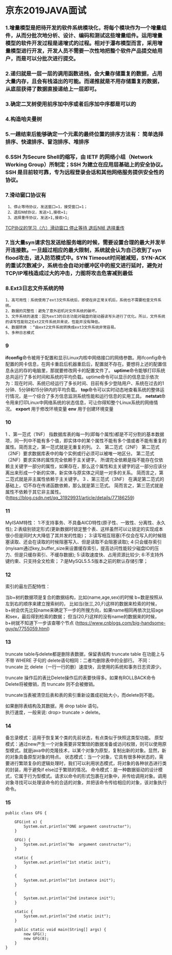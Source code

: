 # 京东2019JAVA面试
### 1.增量模型是把待开发的软件系统模块化，将每个模块作为一个增量组件，从而分批次地分析、设计、编码和测试这些增量组件。运用增量模型的软件开发过程是递增式的过程。相对于瀑布模型而言，采用增量模型进行开发，开发人员不需要一次性地把整个软件产品提交给用户，而是可以分批次进行提交。
### 2.递归就是一层一层的调用函数进栈，会大量存储重复的数据，占用大量内存，且会有栈溢出的可能。而递推就是不用存储重复的数据，从底层获得了数据直接递给上一层即可。
### 3.确定二叉树使用前序加中序或者后序加中序都是可以的
### 4.构造哈夫曼树[](https://blog.csdn.net/lmh10621/article/details/76100381)
### 5.一趟结束后能够确定一个元素的最终位置的排序方法有： 简单选择排序、快速排序、冒泡排序、堆排序
### 6.SSH 为Secure Shell的缩写，由 IETF 的网络小组（Network Working Group）所制定；SSH 为建立在应用层基础上的安全协议。SSH 是目前较可靠，专为远程登录会话和其他网络服务提供安全性的协议。
### 7.滑动窗口协议有
```
 1、停止等待协议，发送窗口=1，接受窗口=1；
 2、退后N帧协议，发送>1,接收=1;
 3、选择重传协议，发送>1,接收>1;

```
[TCP协议的学习（六）滑动窗口 停止等待 退后N帧 选择重传](https://blog.csdn.net/qq_34501940/article/details/51180268)
### 7.当大量syn请求包发送给服务端的时候，需要设置合理的最大并发半开连接数。一旦超过相应的最大限制，系统就会认为自己收到了syn flood攻击，进入防范模式中。SYN Timeout时间被减短，SYN-ACK的重试次数减少，系统也会自动对缓冲区中的报文进行延时，避免对TCP/IP堆栈造成过大的冲击，力图将攻击危害减到最低
### 8.Ext3日志文件系统的特
```
1、高可用性：系统使用了ext3文件系统后，即使在非正常关机后，系统也不需要检查文件系统。
2、数据的完整性：避免了意外宕机对文件系统的破坏。
3、文件系统的速度：因为ext3的日志功能对磁盘的驱动器读写头进行了优化。所以，文件系统的读写性能较之Ext2文件系统并来说，性能并没有降低。 
4、数据转换 ：“由ext2文件系统转换成ext3文件系统非常容易。
5、多种日志模式

```
### 9

**ifconfig**命令被用于配置和显示Linux内核中网络接口的网络参数。用ifconfig命令配置的网卡信息，在网卡重启后机器重启后，配置就不存在。要想将上述的配置信息永远的存的电脑里，那就要修改网卡的配置文件了。
**uptime**命令能够打印系统总共运行了多长时间和系统的平均负载。uptime命令可以显示的信息显示依次为：现在时间、系统已经运行了多长时间、目前有多少登陆用户、系统在过去的1分钟、5分钟和15分钟内的平均负载。
**top**命令可以实时动态地查看系统的整体运行情况，是一个综合了多方信息监测系统性能和运行信息的实用工具。
**netstat**命令用来打印Linux中网络系统的状态信息，可让你得知整个Linux系统的网络情况。
**export** 用于修改环境变量
**env** 用于创建环境变量
### 10
1 、第一范式（1NF）
指数据库表的每一列(即每个属性)都是不可分割的基本数据项，同一列中不能有多个值，即实体中的某个属性不能有多个值或者不能有重复的属性。简而言之，第一范式就是无重复的列。
2、 第二范式（2NF）
第二范式（2NF）要求数据库表中的每个实例或行必须可以被唯一地区分。
第二范式（2NF）要求实体的属性完全依赖于主关键字。
所谓完全依赖是指不能存在仅依赖主关键字一部分的属性，如果存在，那么这个属性和主关键字的这一部分应该分离出来形成一个新的实体，新实体与原实体之间是一对多的关系。
简而言之，第二范式就是非主属性依赖于主关键字。
3 、第三范式（3NF）
在满足第二范式的基础上，切不存在传递函数依赖，那么就是第三范式。
简而言之，第三范式就是属性不依赖于其它非主属性。
(https://blog.csdn.net/qq_31929931/article/details/77186259)
### 11
MyISAM特性：
1:不支持事务、不具备AICD特性(原子性、一致性、分离性、永久性);
2:表级别锁定形式(更新数据时锁定整个表、这样虽然可以让锁定的实现成本很小但是同时大大降低了其并发的性能)；
3:读写相互阻塞(不仅会在写入的时候阻塞读取、还会在读取的时候阻塞写入、但是读取不会阻塞读取);
4:只会缓存索引(myisam通过key_buffer_size来设置缓存索引，提高访问性能较少磁盘IO的压力、但是只缓存索引、不缓存数据);
5:读取速度快、占用资源比较少;
6:不支持外键约束、只支持全文检索；
7:是MySQL5.5.5版本之前的默认存储引擎；
### 12
 索引的最左匹配特性：

  当b+树的数据项是复合的数据结构，比如(name,age,sex)的时候
b+数是按照从左到右的顺序来建立搜索树的，
比如当(张三,20,F)这样的数据来检索的时候，
b+树会优先比较name来确定下一步的所搜方向，如果name相同再依次比较age和sex，最后得到检索的数据；
但当(20,F)这样的没有name的数据来的时候，b+树就不知道下一步该查哪个节点
(https://www.cnblogs.com/big-handsome-guy/p/7755059.html)
### 13
truncate table与delete都是删除表数据，保留表结构
truncate table 在功能上与不带 WHERE 子句的 delete语句相同：二者均删除表中的全部行。
不同：
truncate 比 delete（一行一行的删）速度快，且使用的系统和事务日志资源少。

truncate 操作后的表比Delete操作后的表要快得多。如果有ROLLBACK命令Delete将被撤销，而 truncate 则不会被撤销。

truncate当表被清空后表和表的索引重新设置成初始大小，而delete则不能。

如果删除表结构及其数据，用 drop table 语句。  
执行速度，一般来说: drop> truncate > delete。
### 14
备忘录模式：适用于恢复某个类的先前状态，有点类似于快照这类型功能。
原型模式：通过new产生一个对象需要非常繁琐的数据准备或访问权限，则可以使用原型模式。就是java中的克隆技术，以某个对象为原型，复制出新的对象。显然，新的对象具备原型对象的特点。
状态模式：当一个对象，它具有很多种状态的，需要进行繁琐复杂的逻辑处理时，我们可以利用状态模式，将对象的各种状态进行类的封装，用于避免if else过于繁琐的情况。
命令模式：是一种数据驱动的设计模式，它属于行为型模式。请求以命令的形式包裹在对象中，并传给调用对象。调用对象寻找可以处理该命令的合适的对象，并把该命令传给相应的对象，该对象执行命令。
### 15
 
```
public class GFG {
 
    GFG(int x) {
        System.out.println("ONE argument constructor");
    }
 
    GFG() {
        System.out.println("No  argument constructor");
    }
 
    static {
        System.out.println("1st static init");
    }
 
    {
        System.out.println("1st instance init");
    }
 
    {
        System.out.println("2nd instance init");
    }
 
    static {
        System.out.println("2nd static init");
    }
 
    public static void main(String[] args) {
        new GFG();
        new GFG(8);
    }
}

```
